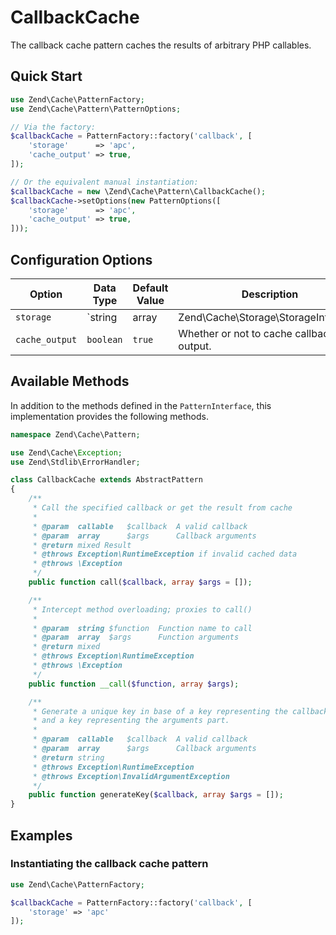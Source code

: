 # CallbackCache


The callback cache pattern caches the results of arbitrary PHP callables.

## Quick Start

```php
use Zend\Cache\PatternFactory;
use Zend\Cache\Pattern\PatternOptions;

// Via the factory:
$callbackCache = PatternFactory::factory('callback', [
    'storage'      => 'apc',
    'cache_output' => true,
]);

// Or the equivalent manual instantiation:
$callbackCache = new \Zend\Cache\Pattern\CallbackCache();
$callbackCache->setOptions(new PatternOptions([
    'storage'      => 'apc',
    'cache_output' => true,
]));
```

## Configuration Options

Option | Data Type | Default Value | Description
------ | --------- | ------------- | -----------
`storage` | `string | array | Zend\Cache\Storage\StorageInterface` | none | Adapter used for reading and writing cached data.
`cache_output` | `boolean` | `true` | Whether or not to cache callback output.

## Available Methods

In addition to the methods defined in the `PatternInterface`, this
implementation provides the following methods.

```php
namespace Zend\Cache\Pattern;

use Zend\Cache\Exception;
use Zend\Stdlib\ErrorHandler;

class CallbackCache extends AbstractPattern
{
    /**
     * Call the specified callback or get the result from cache
     *
     * @param  callable   $callback  A valid callback
     * @param  array      $args      Callback arguments
     * @return mixed Result
     * @throws Exception\RuntimeException if invalid cached data
     * @throws \Exception
     */
    public function call($callback, array $args = []);

    /**
     * Intercept method overloading; proxies to call()
     *
     * @param  string $function  Function name to call
     * @param  array  $args      Function arguments
     * @return mixed
     * @throws Exception\RuntimeException
     * @throws \Exception
     */
    public function __call($function, array $args);

    /**
     * Generate a unique key in base of a key representing the callback part
     * and a key representing the arguments part.
     *
     * @param  callable   $callback  A valid callback
     * @param  array      $args      Callback arguments
     * @return string
     * @throws Exception\RuntimeException
     * @throws Exception\InvalidArgumentException
     */
    public function generateKey($callback, array $args = []);
}
```

## Examples

### Instantiating the callback cache pattern

```php
use Zend\Cache\PatternFactory;

$callbackCache = PatternFactory::factory('callback', [
    'storage' => 'apc'
]);
```
